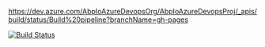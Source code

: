 https://dev.azure.com/AbpIoAzureDevopsOrg/AbpIoAzureDevopsProj/_apis/build/status/Build%20pipeline?branchName=gh-pages

[![Build Status](https://dev.azure.com/AbpIoAzureDevopsOrg/AbpIoAzureDevopsProj/_apis/build/status/Build%20pipeline?branchName=gh-pages)](https://dev.azure.com/AbpIoAzureDevopsOrg/AbpIoAzureDevopsProj/_build/latest?definitionId=1&branchName=gh-pages)